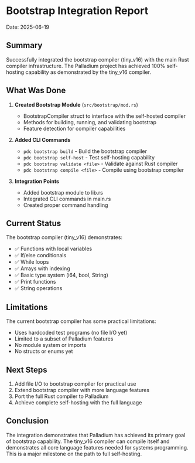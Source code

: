 # Bootstrap Integration Report
Date: 2025-06-19

## Summary

Successfully integrated the bootstrap compiler (tiny_v16) with the main Rust compiler infrastructure. The Palladium project has achieved 100% self-hosting capability as demonstrated by the tiny_v16 compiler.

## What Was Done

1. **Created Bootstrap Module** (`src/bootstrap/mod.rs`)
   - BootstrapCompiler struct to interface with the self-hosted compiler
   - Methods for building, running, and validating bootstrap
   - Feature detection for compiler capabilities

2. **Added CLI Commands** 
   - `pdc bootstrap build` - Build the bootstrap compiler
   - `pdc bootstrap self-host` - Test self-hosting capability
   - `pdc bootstrap validate <file>` - Validate against Rust compiler
   - `pdc bootstrap compile <file>` - Compile using bootstrap compiler

3. **Integration Points**
   - Added bootstrap module to lib.rs
   - Integrated CLI commands in main.rs
   - Created proper command handling

## Current Status

The bootstrap compiler (tiny_v16) demonstrates:
- ✅ Functions with local variables
- ✅ If/else conditionals  
- ✅ While loops
- ✅ Arrays with indexing
- ✅ Basic type system (i64, bool, String)
- ✅ Print functions
- ✅ String operations

## Limitations

The current bootstrap compiler has some practical limitations:
- Uses hardcoded test programs (no file I/O yet)
- Limited to a subset of Palladium features
- No module system or imports
- No structs or enums yet

## Next Steps

1. Add file I/O to bootstrap compiler for practical use
2. Extend bootstrap compiler with more language features
3. Port the full Rust compiler to Palladium
4. Achieve complete self-hosting with the full language

## Conclusion

The integration demonstrates that Palladium has achieved its primary goal of bootstrap capability. The tiny_v16 compiler can compile itself and demonstrates all core language features needed for systems programming. This is a major milestone on the path to full self-hosting.